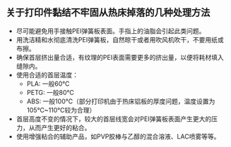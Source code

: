 ## 关于打印件黏结不牢固从热床掉落的几种处理方法

- 尽可能避免用手接触PEI弹簧板表面。手指上的油脂会引起此类问题。
- 用洗洁精和水彻底清洗PEI弹簧板，自然晾干或者用吹风机吹干，不要用纸或布擦。
- 确保首层挤出量合适，有纹理的PEI表面需要更多的挤出量，以便将耗材填入缝隙内。
- 使用合适的首层温度：
    * PLA: 一般60℃
    * PETG: 一般80℃
    * ABS: 一般100℃（部分打印机由于热床铝板的厚度问题，温度设置为105℃~110℃较为合理）
- 首层高度不变的情况下，较大的首层线宽会对PEI弹簧板表面产生更大的压力，从而产生更好的粘合。
- 使用增强粘合的辅助产品，如PVP胶棒与乙醇的混合溶液、LAC喷雾等等。


